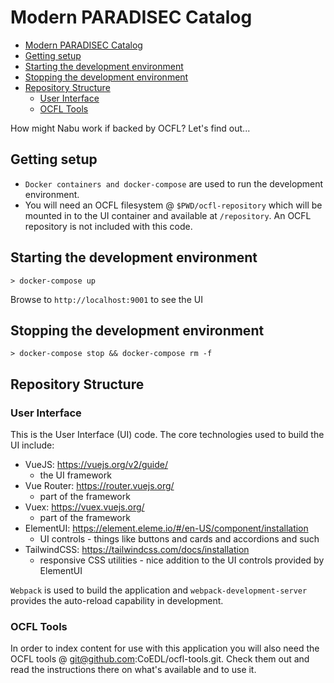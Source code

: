 # Modern PARADISEC Catalog

-   [Modern PARADISEC Catalog](#modern-paradisec-catalog)
-   [Getting setup](#getting-setup)
-   [Starting the development environment](#starting-the-development-environment)
-   [Stopping the development environment](#stopping-the-development-environment)
-   [Repository Structure](#repository-structure)
    -   [User Interface](#user-interface)
    -   [OCFL Tools](#ocfl-tools)

How might Nabu work if backed by OCFL? Let's find out...

## Getting setup

-   `Docker containers and docker-compose` are used to run the development environment.
-   You will need an OCFL filesystem @ `$PWD/ocfl-repository` which will be mounted in to the UI container and available at `/repository`. An OCFL repository is not included with this code.

## Starting the development environment

```
> docker-compose up
```

Browse to `http://localhost:9001` to see the UI

## Stopping the development environment

```
> docker-compose stop && docker-compose rm -f
```

## Repository Structure

### User Interface

This is the User Interface (UI) code. The core technologies used to build the UI include:

-   VueJS: https://vuejs.org/v2/guide/
    -   the UI framework
-   Vue Router: https://router.vuejs.org/
    -   part of the framework
-   Vuex: https://vuex.vuejs.org/
    -   part of the framework
-   ElementUI: https://element.eleme.io/#/en-US/component/installation
    -   UI controls - things like buttons and cards and accordions and such
-   TailwindCSS: https://tailwindcss.com/docs/installation
    -   responsive CSS utilities - nice addition to the UI controls provided by ElementUI

`Webpack` is used to build the application and `webpack-development-server` provides the auto-reload capability in development.

### OCFL Tools

In order to index content for use with this application you will also need the OCFL tools @ git@github.com:CoEDL/ocfl-tools.git. Check them out and read the instructions there on what's available and to use it.
